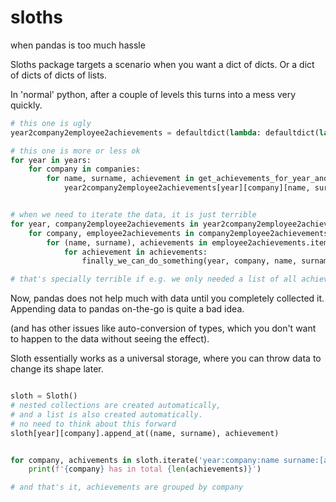 # sloths

when pandas is too much hassle

Sloths package targets a scenario when you want a dict of dicts.
Or a dict of dicts of dicts of lists. 

In 'normal' python, after a couple of levels this turns into a mess very quickly.
```python
# this one is ugly
year2company2employee2achievements = defaultdict(lambda: defaultdict(lambda : defaultdict(list)))

# this one is more or less ok
for year in years:
    for company in companies:
        for name, surname, achievement in get_achievements_for_year_and_compan(year, company)
            year2company2employee2achievements[year][company][name, surname].append(achievement)


# when we need to iterate the data, it is just terrible
for year, company2employee2achievements in year2company2employee2achievements.items():
    for company, employee2achievements in company2employee2achievements.items():
        for (name, surname), achievements in employee2achievements.items():
            for achievement in achievements:
                finally_we_can_do_something(year, company, name, surname, achievement)

# that's specially terrible if e.g. we only needed a list of all achievemnts for a company.
```

Now, pandas does not help much with data until you completely collected it. Appending data to pandas on-the-go is quite a bad idea.

(and has other issues like auto-conversion of types, which you don't want to happen to the data without seeing the effect).

Sloth essentially works as a universal storage, where you can throw data to change its shape later.


```python

sloth = Sloth()
# nested collections are created automatically,
# and a list is also created automatically.
# no need to think about this forward
sloth[year][company].append_at((name, surname), achievement)


for company, achivements in sloth.iterate('year:company:name surname:[achivement] -> company [achievement]'):
    print(f'{company} has in total {len(achievements)}')

# and that's it, achievements are grouped by company
```